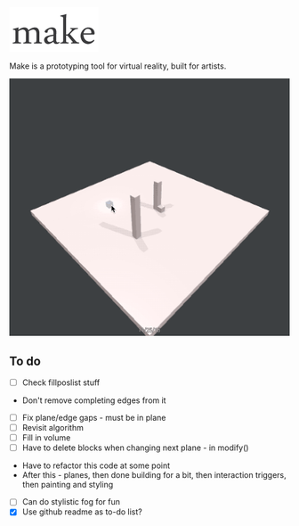 ![alt tag](/Misc/make.png?raw=true)

Make is a prototyping tool for virtual reality, built for artists. 

![alt tag](/Misc/progress.gif?raw=true)

## To do
- [ ] Check fillposlist stuff
- Don't remove completing edges from it
- [ ] Fix plane/edge gaps - must be in plane
- [ ] Revisit algorithm
- [ ] Fill in volume
- [ ] Have to delete blocks when changing next plane - in modify()

- Have to refactor this code at some point
- After this - planes, then done building for a bit, then interaction triggers, then painting and styling
- [ ] Can do stylistic fog for fun
- [x] Use github readme as to-do list?
